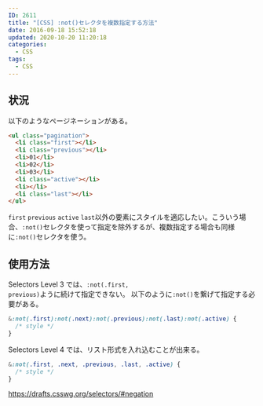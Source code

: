 ```yaml
---
ID: 2611
title: "[CSS] :not()セレクタを複数指定する方法"
date: 2016-09-18 15:52:18
updated: 2020-10-20 11:20:18
categories:
  - CSS
tags:
  - CSS
---
```


<!--more-->

## 状況

以下のようなページネーションがある。

```html
<ul class="pagination">
  <li class="first"></li>
  <li class="previous"></li>
  <li>01</li>
  <li>02</li>
  <li>03</li>
  <li class="active"></li>
  <li></li>
  <li class="last"></li>
</ul>
```

<code>first</code> <code>previous</code> <code>active</code> <code>last</code>以外の要素にスタイルを適応したい。こういう場合、<code>:not()</code>セレクタを使って指定を除外するが、複数指定する場合も同様に<code>:not()</code>セレクタを使う。

## 使用方法

Selectors Level 3 では、<code>:not(.first, previous)</code>ように続けて指定できない。
以下のように<code>:not()</code>を繋げて指定する必要がある。

```css
&:not(.first):not(.next):not(.previous):not(.last):not(.active) {
  /* style */
}
```

Selectors Level 4 では、リスト形式を入れ込むことが出来る。

```css
&:not(.first, .next, .previous, .last, .active) {
  /* style */
}
```

https://drafts.csswg.org/selectors/#negation
